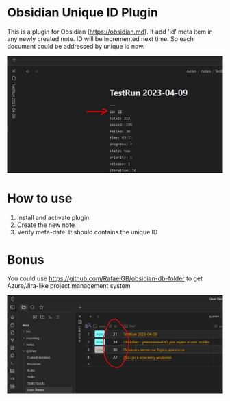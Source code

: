 # Obsidian Unique ID Plugin

This is a plugin for Obsidian (https://obsidian.md). It add 'id' meta item in any newly created note. ID will be incremented next time. So each document could be addressed by unique id now.

![](images/example2.png)

# How to use

1. Install and activate plugin
2. Create the new note
2. Verify meta-date. It should contains the unique ID

# Bonus

You could use https://github.com/RafaelGB/obsidian-db-folder to get Azure/Jira-like project management system

![](images/example1.png)

